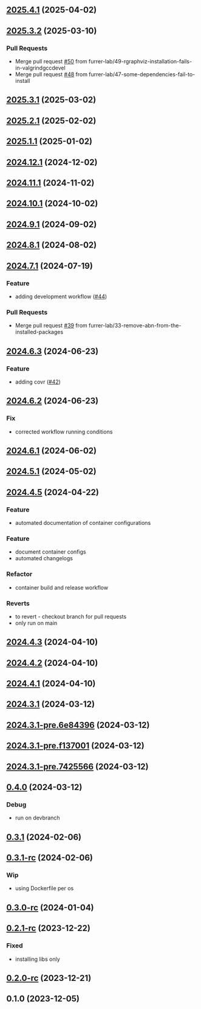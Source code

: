 
<a name="2025.4.1"></a>
## [2025.4.1](https://github.com/furrer-lab/r-containers/compare/2025.3.2...2025.4.1) (2025-04-02)


<a name="2025.3.2"></a>
## [2025.3.2](https://github.com/furrer-lab/r-containers/compare/2025.3.1...2025.3.2) (2025-03-10)

### Pull Requests

* Merge pull request [#50](https://github.com/furrer-lab/r-containers/issues/50) from furrer-lab/49-rgraphviz-installation-fails-in-valgrindgccdevel
* Merge pull request [#48](https://github.com/furrer-lab/r-containers/issues/48) from furrer-lab/47-some-dependencies-fail-to-install


<a name="2025.3.1"></a>
## [2025.3.1](https://github.com/furrer-lab/r-containers/compare/2025.2.1...2025.3.1) (2025-03-02)


<a name="2025.2.1"></a>
## [2025.2.1](https://github.com/furrer-lab/r-containers/compare/2025.1.1...2025.2.1) (2025-02-02)


<a name="2025.1.1"></a>
## [2025.1.1](https://github.com/furrer-lab/r-containers/compare/2024.12.1...2025.1.1) (2025-01-02)


<a name="2024.12.1"></a>
## [2024.12.1](https://github.com/furrer-lab/r-containers/compare/2024.11.1...2024.12.1) (2024-12-02)


<a name="2024.11.1"></a>
## [2024.11.1](https://github.com/furrer-lab/r-containers/compare/2024.10.1...2024.11.1) (2024-11-02)


<a name="2024.10.1"></a>
## [2024.10.1](https://github.com/furrer-lab/r-containers/compare/2024.9.1...2024.10.1) (2024-10-02)


<a name="2024.9.1"></a>
## [2024.9.1](https://github.com/furrer-lab/r-containers/compare/2024.8.1...2024.9.1) (2024-09-02)


<a name="2024.8.1"></a>
## [2024.8.1](https://github.com/furrer-lab/r-containers/compare/2024.7.1...2024.8.1) (2024-08-02)


<a name="2024.7.1"></a>
## [2024.7.1](https://github.com/furrer-lab/r-containers/compare/2024.6.3...2024.7.1) (2024-07-19)

### Feature

* adding development workflow ([#44](https://github.com/furrer-lab/r-containers/issues/44))

### Pull Requests

* Merge pull request [#39](https://github.com/furrer-lab/r-containers/issues/39) from furrer-lab/33-remove-abn-from-the-installed-packages


<a name="2024.6.3"></a>
## [2024.6.3](https://github.com/furrer-lab/r-containers/compare/2024.6.2...2024.6.3) (2024-06-23)

### Feature

* adding covr ([#42](https://github.com/furrer-lab/r-containers/issues/42))


<a name="2024.6.2"></a>
## [2024.6.2](https://github.com/furrer-lab/r-containers/compare/2024.6.1...2024.6.2) (2024-06-23)

### Fix

* corrected workflow running conditions


<a name="2024.6.1"></a>
## [2024.6.1](https://github.com/furrer-lab/r-containers/compare/2024.5.1...2024.6.1) (2024-06-02)


<a name="2024.5.1"></a>
## [2024.5.1](https://github.com/furrer-lab/r-containers/compare/2024.4.5...2024.5.1) (2024-05-02)


<a name="2024.4.5"></a>
## [2024.4.5](https://github.com/furrer-lab/r-containers/compare/2024.4.3...2024.4.5) (2024-04-22)

### Feature

* automated documentation of container configurations

### Feature

* document container configs
* automated changelogs

### Refactor

* container build and release workflow

### Reverts

* to revert - checkout branch for pull requests
* only run on main


<a name="2024.4.3"></a>
## [2024.4.3](https://github.com/furrer-lab/r-containers/compare/2024.4.2...2024.4.3) (2024-04-10)


<a name="2024.4.2"></a>
## [2024.4.2](https://github.com/furrer-lab/r-containers/compare/2024.4.1...2024.4.2) (2024-04-10)


<a name="2024.4.1"></a>
## [2024.4.1](https://github.com/furrer-lab/r-containers/compare/2024.3.1...2024.4.1) (2024-04-10)


<a name="2024.3.1"></a>
## [2024.3.1](https://github.com/furrer-lab/r-containers/compare/2024.3.1-pre.6e84396...2024.3.1) (2024-03-12)


<a name="2024.3.1-pre.6e84396"></a>
## [2024.3.1-pre.6e84396](https://github.com/furrer-lab/r-containers/compare/2024.3.1-pre.f137001...2024.3.1-pre.6e84396) (2024-03-12)


<a name="2024.3.1-pre.f137001"></a>
## [2024.3.1-pre.f137001](https://github.com/furrer-lab/r-containers/compare/2024.3.1-pre.7425566...2024.3.1-pre.f137001) (2024-03-12)


<a name="2024.3.1-pre.7425566"></a>
## [2024.3.1-pre.7425566](https://github.com/furrer-lab/r-containers/compare/0.4.0...2024.3.1-pre.7425566) (2024-03-12)


<a name="0.4.0"></a>
## [0.4.0](https://github.com/furrer-lab/r-containers/compare/0.3.1...0.4.0) (2024-03-12)

### Debug

* run on devbranch


<a name="0.3.1"></a>
## [0.3.1](https://github.com/furrer-lab/r-containers/compare/0.3.1-rc...0.3.1) (2024-02-06)


<a name="0.3.1-rc"></a>
## [0.3.1-rc](https://github.com/furrer-lab/r-containers/compare/0.3.0-rc...0.3.1-rc) (2024-02-06)

### Wip

* using Dockerfile per os


<a name="0.3.0-rc"></a>
## [0.3.0-rc](https://github.com/furrer-lab/r-containers/compare/0.2.1-rc...0.3.0-rc) (2024-01-04)


<a name="0.2.1-rc"></a>
## [0.2.1-rc](https://github.com/furrer-lab/r-containers/compare/0.2.0-rc...0.2.1-rc) (2023-12-22)

### Fixed

* installing libs only


<a name="0.2.0-rc"></a>
## [0.2.0-rc](https://github.com/furrer-lab/r-containers/compare/0.1.0...0.2.0-rc) (2023-12-21)


<a name="0.1.0"></a>
## 0.1.0 (2023-12-05)

